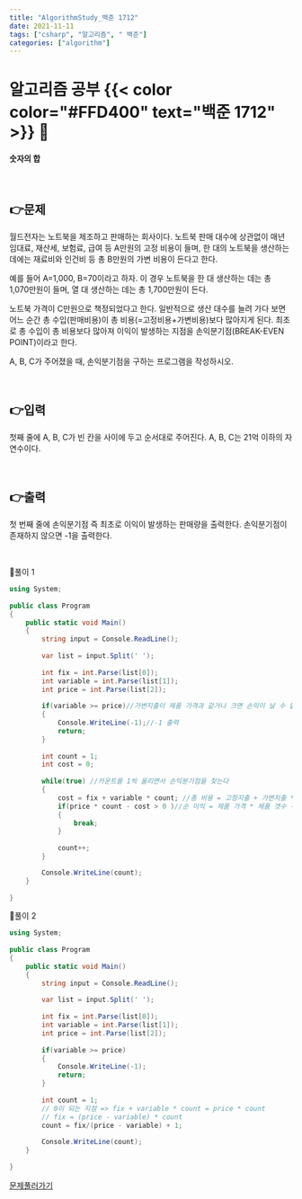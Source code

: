 ```yaml
---
title: "AlgorithmStudy_백준 1712"
date: 2021-11-11
tags: ["csharp", "알고리즘", " 백준"]
categories: ["algorithm"]
---
```

# 알고리즘 공부 {{< color color="#FFD400" text="백준 1712" >}} 🧐
#### 숫자의 합    
<br>

## 👉문제
월드전자는 노트북을 제조하고 판매하는 회사이다. 노트북 판매 대수에 상관없이 매년 임대료, 재산세, 보험료, 급여 등 A만원의 고정 비용이 들며, 한 대의 노트북을 생산하는 데에는 재료비와 인건비 등 총 B만원의 가변 비용이 든다고 한다.

예를 들어 A=1,000, B=70이라고 하자. 이 경우 노트북을 한 대 생산하는 데는 총 1,070만원이 들며, 열 대 생산하는 데는 총 1,700만원이 든다.

노트북 가격이 C만원으로 책정되었다고 한다. 일반적으로 생산 대수를 늘려 가다 보면 어느 순간 총 수입(판매비용)이 총 비용(=고정비용+가변비용)보다 많아지게 된다. 최초로 총 수입이 총 비용보다 많아져 이익이 발생하는 지점을 손익분기점(BREAK-EVEN POINT)이라고 한다.

A, B, C가 주어졌을 때, 손익분기점을 구하는 프로그램을 작성하시오.  

<br>

## 👉입력  
첫째 줄에 A, B, C가 빈 칸을 사이에 두고 순서대로 주어진다. A, B, C는 21억 이하의 자연수이다.   

<br>

## 👉출력
첫 번째 줄에 손익분기점 즉 최초로 이익이 발생하는 판매량을 출력한다. 손익분기점이 존재하지 않으면 -1을 출력한다.  

<br>

🍑풀이 1

```csharp
using System;
					
public class Program
{
	public static void Main()
	{				
		string input = Console.ReadLine();
		
		var list = input.Split(' ');
		
		int fix = int.Parse(list[0]);
		int variable = int.Parse(list[1]);
		int price = int.Parse(list[2]);
			
		if(variable >= price)//가변지출이 제품 가격과 같거나 크면 손익이 날 수 없다.
		{
			Console.WriteLine(-1);//-1 출력
			return;
		}
		
		int count = 1;
		int cost = 0;
		
		while(true) //카운트를 1씩 올리면서 손익분기점을 찾는다
		{
			cost = fix + variable * count; //총 비용 = 고정지출 + 가변지출 * 제품 갯수
			if(price * count - cost > 0 )//순 이익 = 제품 가격 * 제품 갯수 - 총 비용
			{
				break;
			}
			
			count++;
		}

		Console.WriteLine(count);
	}
	
}
```  


🍑풀이 2

```csharp
using System;
					
public class Program
{
	public static void Main()
	{				
		string input = Console.ReadLine();
		
		var list = input.Split(' ');
		
		int fix = int.Parse(list[0]);
		int variable = int.Parse(list[1]);
		int price = int.Parse(list[2]);
		
		if(variable >= price)
		{
			Console.WriteLine(-1);
			return;
		}
		
		int count = 1;
        // 0이 되는 지점 => fix + variable * count = price * count
        // fix = (price - variable) * count
		count = fix/(price - variable) + 1;
		
		Console.WriteLine(count);
	}
	
}
```  
 [문제풀러가기](https://www.acmicpc.net/problem/1712)

